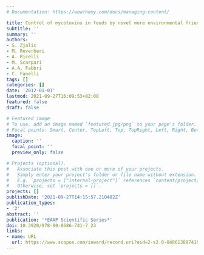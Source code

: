 ```yaml
---
# Documentation: https://wowchemy.com/docs/managing-content/

title: Control of mycotoxins in feeds by novel more environmental friendly strategies
subtitle: ''
summary: ''
authors:
- S. Zjalic
- M. Reverberi
- A. Ricelli
- M. Scarpari
- A.A. Fabbri
- C. Fanelli
tags: []
categories: []
date: '2012-01-01'
lastmod: 2021-09-27T16:09:53+02:00
featured: false
draft: false

# Featured image
# To use, add an image named `featured.jpg/png` to your page's folder.
# Focal points: Smart, Center, TopLeft, Top, TopRight, Left, Right, BottomLeft, Bottom, BottomRight.
image:
  caption: ''
  focal_point: ''
  preview_only: false

# Projects (optional).
#   Associate this post with one or more of your projects.
#   Simply enter your project's folder or file name without extension.
#   E.g. `projects = ["internal-project"]` references `content/project/deep-learning/index.md`.
#   Otherwise, set `projects = []`.
projects: []
publishDate: '2021-09-27T14:15:57.210482Z'
publication_types:
- '2'
abstract: ''
publication: '*EAAP Scientific Series*'
doi: 10.3920/978-90-8686-741-7_23
links:
- name: URL
  url: https://www.scopus.com/inward/record.uri?eid=2-s2.0-84861389741&doi=10.3920%2f978-90-8686-741-7_23&partnerID=40&md5=0357d825bb02d5ec83338770520b4d4e
---
```

